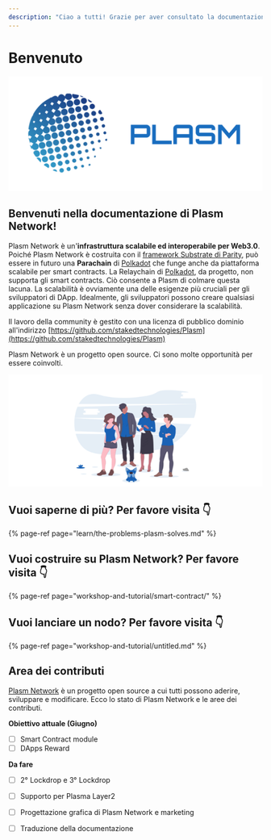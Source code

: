 ```yaml
---
description: "Ciao a tutti! Grazie per aver consultato la documentazione di Plasm Network \U0001F609"
---
```


# Benvenuto

![](.gitbook/assets/sukurnshotto-2020-05-27-200702png.png)

## Benvenuti nella documentazione di Plasm Network!

Plasm Network è un'**infrastruttura scalabile ed interoperabile per Web3.0**. Poiché Plasm Network è costruita con il [framework Substrate di Parity](https://www.substrate.io/), può essere in futuro una **Parachain** di [Polkadot](https://polkadot.network/) che funge anche da piattaforma scalabile per smart contracts. La Relaychain di [Polkadot](https://polkadot.network/), da progetto, non supporta gli smart contracts. Ciò consente a Plasm di colmare questa lacuna. La scalabilità è ovviamente una delle esigenze più cruciali per gli sviluppatori di DApp. Idealmente, gli sviluppatori possono creare qualsiasi applicazione su Plasm Network senza dover considerare la scalabilità.

Il lavoro della community è gestito con una licenza di pubblico dominio all'indirizzo [https://github.com/stakedtechnologies/Plasm](https://github.com/stakedtechnologies/Plasm)

Plasm Network è un progetto open source. Ci sono molte opportunità per essere coinvolti.

![](.gitbook/assets/sukurnshotto-2020-06-29-173603png.png)

## Vuoi saperne di più? Per favore visita 👇

{% page-ref page="learn/the-problems-plasm-solves.md" %}

## Vuoi costruire su Plasm Network? Per favore visita 👇

{% page-ref page="workshop-and-tutorial/smart-contract/" %}

## Vuoi lanciare un nodo? Per favore visita 👇

{% page-ref page="workshop-and-tutorial/untitled.md" %}

## Area dei contributi

[Plasm Network](https://www.plasmnet.io/) è un progetto open source a cui tutti possono aderire, sviluppare e modificare. Ecco lo stato di Plasm Network e le aree dei contributi.

 **Obiettivo attuale \(Giugno\)**

* [ ] Smart Contract module
* [ ] DApps Reward

**Da fare**

* [ ] 2° Lockdrop e 3° Lockdrop
* [ ] Supporto per Plasma Layer2
* [ ] Progettazione grafica di Plasm Network e marketing
* [ ] Traduzione della documentazione

